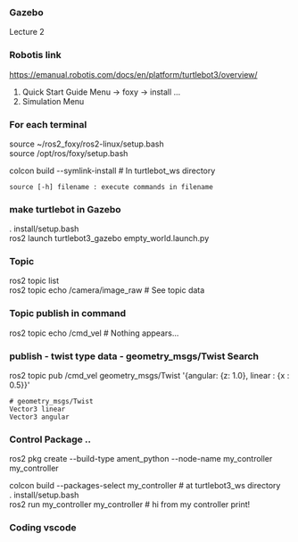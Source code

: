 ### Gazebo


Lecture 2

### Robotis link 
https://emanual.robotis.com/docs/en/platform/turtlebot3/overview/

1. Quick Start Guide Menu -> foxy -> install ... 
2. Simulation Menu

### For each terminal 
source ~/ros2_foxy/ros2-linux/setup.bash  
source /opt/ros/foxy/setup.bash  

colcon build --symlink-install  # In turtlebot_ws directory   

`source [-h] filename : execute commands in filename`

### make turtlebot in Gazebo
. install/setup.bash  
ros2 launch turtlebot3_gazebo empty_world.launch.py

### Topic
ros2 topic list  
ros2 topic echo /camera/image_raw # See topic data

### Topic publish in command  
ros2 topic echo /cmd_vel # Nothing appears...

### publish - twist type data - geometry_msgs/Twist Search  
ros2 topic pub /cmd_vel geometry_msgs/Twist '{angular: {z: 1.0}, linear : {x : 0.5}}'

	# geometry_msgs/Twist
	Vector3 linear
	Vector3 angular
	
### Control Package ..
ros2 pkg create --build-type ament_python --node-name my_controller my_controller  

colcon build --packages-select my_controller # at turtlebot3_ws directory  	
. install/setup.bash  
ros2 run my_controller my_controller # hi from my controller print!  

### Coding vscode 

